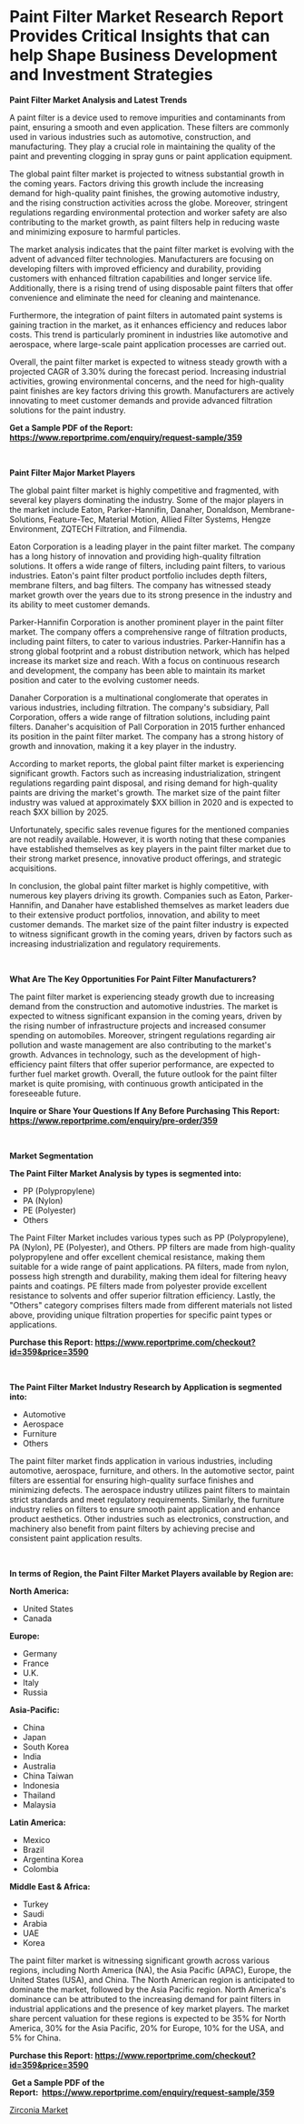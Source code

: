 <p><h1>Paint Filter Market Research Report Provides Critical Insights that can help Shape Business Development and Investment Strategies</h1></p><p><strong>Paint Filter Market Analysis and Latest Trends</strong></p>
<p><p>A paint filter is a device used to remove impurities and contaminants from paint, ensuring a smooth and even application. These filters are commonly used in various industries such as automotive, construction, and manufacturing. They play a crucial role in maintaining the quality of the paint and preventing clogging in spray guns or paint application equipment.</p><p>The global paint filter market is projected to witness substantial growth in the coming years. Factors driving this growth include the increasing demand for high-quality paint finishes, the growing automotive industry, and the rising construction activities across the globe. Moreover, stringent regulations regarding environmental protection and worker safety are also contributing to the market growth, as paint filters help in reducing waste and minimizing exposure to harmful particles.</p><p>The market analysis indicates that the paint filter market is evolving with the advent of advanced filter technologies. Manufacturers are focusing on developing filters with improved efficiency and durability, providing customers with enhanced filtration capabilities and longer service life. Additionally, there is a rising trend of using disposable paint filters that offer convenience and eliminate the need for cleaning and maintenance.</p><p>Furthermore, the integration of paint filters in automated paint systems is gaining traction in the market, as it enhances efficiency and reduces labor costs. This trend is particularly prominent in industries like automotive and aerospace, where large-scale paint application processes are carried out.</p><p>Overall, the paint filter market is expected to witness steady growth with a projected CAGR of 3.30% during the forecast period. Increasing industrial activities, growing environmental concerns, and the need for high-quality paint finishes are key factors driving this growth. Manufacturers are actively innovating to meet customer demands and provide advanced filtration solutions for the paint industry.</p></p>
<p><strong>Get a Sample PDF of the Report:&nbsp; <a href="https://www.reportprime.com/enquiry/request-sample/359">https://www.reportprime.com/enquiry/request-sample/359</a></strong></p>
<p>&nbsp;</p>
<p><strong>Paint Filter Major Market Players</strong></p>
<p><p>The global paint filter market is highly competitive and fragmented, with several key players dominating the industry. Some of the major players in the market include Eaton, Parker-Hannifin, Danaher, Donaldson, Membrane-Solutions, Feature-Tec, Material Motion, Allied Filter Systems, Hengze Environment, ZQTECH Filtration, and Filmendia.</p><p>Eaton Corporation is a leading player in the paint filter market. The company has a long history of innovation and providing high-quality filtration solutions. It offers a wide range of filters, including paint filters, to various industries. Eaton's paint filter product portfolio includes depth filters, membrane filters, and bag filters. The company has witnessed steady market growth over the years due to its strong presence in the industry and its ability to meet customer demands.</p><p>Parker-Hannifin Corporation is another prominent player in the paint filter market. The company offers a comprehensive range of filtration products, including paint filters, to cater to various industries. Parker-Hannifin has a strong global footprint and a robust distribution network, which has helped increase its market size and reach. With a focus on continuous research and development, the company has been able to maintain its market position and cater to the evolving customer needs.</p><p>Danaher Corporation is a multinational conglomerate that operates in various industries, including filtration. The company's subsidiary, Pall Corporation, offers a wide range of filtration solutions, including paint filters. Danaher's acquisition of Pall Corporation in 2015 further enhanced its position in the paint filter market. The company has a strong history of growth and innovation, making it a key player in the industry.</p><p>According to market reports, the global paint filter market is experiencing significant growth. Factors such as increasing industrialization, stringent regulations regarding paint disposal, and rising demand for high-quality paints are driving the market's growth. The market size of the paint filter industry was valued at approximately $XX billion in 2020 and is expected to reach $XX billion by 2025.</p><p>Unfortunately, specific sales revenue figures for the mentioned companies are not readily available. However, it is worth noting that these companies have established themselves as key players in the paint filter market due to their strong market presence, innovative product offerings, and strategic acquisitions.</p><p>In conclusion, the global paint filter market is highly competitive, with numerous key players driving its growth. Companies such as Eaton, Parker-Hannifin, and Danaher have established themselves as market leaders due to their extensive product portfolios, innovation, and ability to meet customer demands. The market size of the paint filter industry is expected to witness significant growth in the coming years, driven by factors such as increasing industrialization and regulatory requirements.</p></p>
<p>&nbsp;</p>
<p><strong>What Are The Key Opportunities For Paint Filter Manufacturers?</strong></p>
<p><p>The paint filter market is experiencing steady growth due to increasing demand from the construction and automotive industries. The market is expected to witness significant expansion in the coming years, driven by the rising number of infrastructure projects and increased consumer spending on automobiles. Moreover, stringent regulations regarding air pollution and waste management are also contributing to the market's growth. Advances in technology, such as the development of high-efficiency paint filters that offer superior performance, are expected to further fuel market growth. Overall, the future outlook for the paint filter market is quite promising, with continuous growth anticipated in the foreseeable future.</p></p>
<p><strong>Inquire or Share Your Questions If Any Before Purchasing This Report: <a href="https://www.reportprime.com/enquiry/pre-order/359">https://www.reportprime.com/enquiry/pre-order/359</a></strong></p>
<p>&nbsp;</p>
<p><strong>Market Segmentation</strong></p>
<p><strong>The Paint Filter Market Analysis by types is segmented into:</strong></p>
<p><ul><li>PP (Polypropylene)</li><li>PA (Nylon)</li><li>PE (Polyester)</li><li>Others</li></ul></p>
<p><p>The Paint Filter Market includes various types such as PP (Polypropylene), PA (Nylon), PE (Polyester), and Others. PP filters are made from high-quality polypropylene and offer excellent chemical resistance, making them suitable for a wide range of paint applications. PA filters, made from nylon, possess high strength and durability, making them ideal for filtering heavy paints and coatings. PE filters made from polyester provide excellent resistance to solvents and offer superior filtration efficiency. Lastly, the "Others" category comprises filters made from different materials not listed above, providing unique filtration properties for specific paint types or applications.</p></p>
<p><strong>Purchase this Report:&nbsp;<a href="https://www.reportprime.com/checkout?id=359&price=3590">https://www.reportprime.com/checkout?id=359&price=3590</a></strong></p>
<p>&nbsp;</p>
<p><strong>The Paint Filter Market Industry Research by Application is segmented into:</strong></p>
<p><ul><li>Automotive</li><li>Aerospace</li><li>Furniture</li><li>Others</li></ul></p>
<p><p>The paint filter market finds application in various industries, including automotive, aerospace, furniture, and others. In the automotive sector, paint filters are essential for ensuring high-quality surface finishes and minimizing defects. The aerospace industry utilizes paint filters to maintain strict standards and meet regulatory requirements. Similarly, the furniture industry relies on filters to ensure smooth paint application and enhance product aesthetics. Other industries such as electronics, construction, and machinery also benefit from paint filters by achieving precise and consistent paint application results.</p></p>
<p>&nbsp;</p>
<p><strong>In terms of Region, the Paint Filter Market Players available by Region are:</strong></p>
<p>
    <p> <strong> North America: </strong>
        <ul>
            <li>United States</li>
            <li>Canada</li>
        </ul>
        </p> 
    <p> <strong> Europe: </strong>
        <ul>
            <li>Germany</li>
            <li>France</li>
            <li>U.K.</li>
            <li>Italy</li>
            <li>Russia</li>
        </ul>
        </p> 
    <p> <strong> Asia-Pacific: </strong>
        <ul>
            <li>China</li>
            <li>Japan</li>
            <li>South Korea</li>
            <li>India</li>
            <li>Australia</li>
            <li>China Taiwan</li>
            <li>Indonesia</li>
            <li>Thailand</li>
            <li>Malaysia</li>
        </ul>
        </p> 
    <p> <strong> Latin America: </strong>
        <ul>
            <li>Mexico</li>
            <li>Brazil</li>
            <li>Argentina Korea</li>
            <li>Colombia</li>
        </ul>
        </p> 
    <p> <strong> Middle East & Africa: </strong>
        <ul>
            <li>Turkey</li>
            <li>Saudi</li>
            <li>Arabia</li>
            <li>UAE</li>
            <li>Korea</li>
        </ul>
    </p>
    </p>
<p><p>The paint filter market is witnessing significant growth across various regions, including North America (NA), the Asia Pacific (APAC), Europe, the United States (USA), and China. The North American region is anticipated to dominate the market, followed by the Asia Pacific region. North America's dominance can be attributed to the increasing demand for paint filters in industrial applications and the presence of key market players. The market share percent valuation for these regions is expected to be 35% for North America, 30% for the Asia Pacific, 20% for Europe, 10% for the USA, and 5% for China.</p></p>
<p><strong>Purchase this Report: <a href="https://www.reportprime.com/checkout?id=359&price=3590">https://www.reportprime.com/checkout?id=359&price=3590</a></strong></p>
<p>&nbsp;<strong>Get a Sample PDF of the Report:&nbsp;&nbsp;<a href="https://www.reportprime.com/enquiry/request-sample/359">https://www.reportprime.com/enquiry/request-sample/359</a></strong></p>
<p><strong></strong></p>
<p><p><a href="https://github.com/RickHolmes3/Market-Research-Report-List-2/blob/main/zirconia-market.md">Zirconia Market</a></p></p>